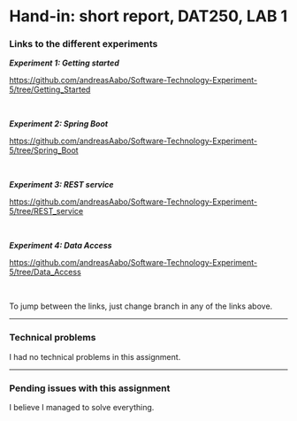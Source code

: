 <h1> Hand-in: short report, DAT250, LAB 1 </h1>


<h3> Links to the different experiments </h3>

***Experiment 1: Getting started***

https://github.com/andreasAabo/Software-Technology-Experiment-5/tree/Getting_Started

<br>

***Experiment 2: Spring Boot***

https://github.com/andreasAabo/Software-Technology-Experiment-5/tree/Spring_Boot

<br>

***Experiment 3: REST service***

https://github.com/andreasAabo/Software-Technology-Experiment-5/tree/REST_service

<br>

***Experiment 4: Data Access***

https://github.com/andreasAabo/Software-Technology-Experiment-5/tree/Data_Access

<br>

To jump between the links, just change branch in any of the links above.

---

<h3> Technical problems </h3>

I had no technical problems in this assignment.

---

<h3>  Pending issues with this assignment  </h3>

I believe I managed to solve everything.

